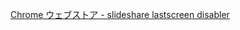 [Chrome ウェブストア - slideshare lastscreen disabler](https://chrome.google.com/webstore/detail/slideshare-lastscreen-dis/fhddffkedbdcdpnofkbdjfhgbhhfookj/details)

